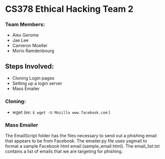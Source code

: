 # CS378 Ethical Hacking Team 2

### Team Members:
* Alex Gerome
* Jae Lee
* Cameron Moeller
* Morio Ramdenbourg

## Steps Involved:
* Cloning Login pages
* Setting up a login server
* Mass Emailer

### Cloning:
* wget (ex: `$ wget -U Mozilla www.facebook.com` )

### Mass Emailer
The EmailScript folder has the files necessary to send out a phishing email that appears to be from Facebook. The emailer.py file uses yagmail to format a sample Facebook html email (sample_email.html). The email_list.txt contains a list of emails that we are targeting for phishing.
